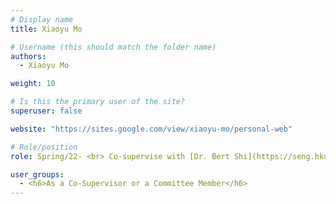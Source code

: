 ```yaml
---
# Display name
title: Xiaoyu Mo

# Username (this should match the folder name)
authors:
  - Xiaoyu Mo

weight: 10

# Is this the primary user of the site?
superuser: false

website: "https://sites.google.com/view/xiaoyu-mo/personal-web"

# Role/position
role: Spring/22- <br> Co-supervise with [Dr. Bert Shi](https://seng.hkust.edu.hk/about/people/faculty/bertram-emil-shi), [Dr. Kevin Tam](https://iems.ust.hk/people/faculty-associates/kim-pong-tam)

user_groups:
  - <h6>As a Co-Supervisor or a Committee Member</h6>
---
```

